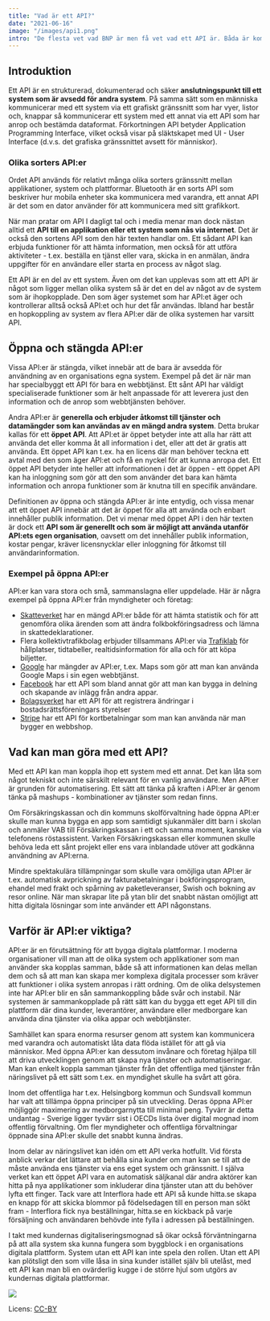 ```yaml
---
title: "Vad är ett API?"
date: "2021-06-16"
image: "/images/api1.png"
intro: "De flesta vet vad BNP är men få vet vad ett API är. Båda är komplicerade frågor som hjälper att känna till om man ska förstå hur samhället utvecklas."
---
```


## Introduktion

Ett API är en strukturerad, dokumenterad och säker **anslutningspunkt till ett system som är avsedd för andra system**. På samma sätt som en människa kommunicerar med ett system via ett grafiskt gränssnitt som har vyer, listor och, knappar så kommunicerar ett system med ett annat via ett API som har anrop och bestämda dataformat. Förkortningen API betyder Application Programming Interface, vilket också visar på släktskapet med UI - User Interface (d.v.s. det grafiska gränssnittet avsett för människor).

### Olika sorters API:er

Ordet API används för relativt många olika sorters gränssnitt mellan applikationer, system och plattformar. Bluetooth är en sorts API som beskriver hur mobila enheter ska kommunicera med varandra, ett annat API är det som en dator använder för att kommunicera med sitt grafikkort.

När man pratar om API I dagligt tal och i media menar man dock nästan alltid ett **API till en applikation eller ett system som nås via internet**. Det är också den sortens API som den här texten handlar om. Ett sådant API kan erbjuda funktioner för att hämta information, men också för att utföra aktiviteter - t.ex. beställa en tjänst eller vara, skicka in en anmälan, ändra uppgifter för en användare eller starta en process av något slag.

Ett API är en del av ett system. Även om det kan upplevas som att ett API är något som ligger mellan olika system så är det en del av något av de system som är ihopkopplade. Den som äger systemet som har API:et äger och kontrollerar alltså också API:et och hur det får användas. Ibland har består en hopkoppling av system av flera API:er där de olika systemen har varsitt API.

## Öppna och stängda API:er

Vissa API:er är stängda, vilket innebär att de bara är avsedda för användning av en organisations egna system. Exempel på det är när man har specialbyggt ett API för bara en webbtjänst. Ett sånt API har väldigt specialiserade funktioner som är helt anpassade för att leverera just den information och de anrop som webbtjänsten behöver.

Andra API:er är **generella och erbjuder åtkomst till tjänster och datamängder som kan användas av en mängd andra system**. Detta brukar kallas för ett **öppet API**. Att API:et är öppet betyder inte att alla har rätt att använda det eller komma åt all information i det, eller att det är gratis att använda. Ett öppet API kan t.ex. ha en licens där man behöver teckna ett avtal med den som äger API:et och få en nyckel för att kunna anropa det. Ett öppet API betyder inte heller att informationen i det är öppen - ett öppet API kan ha inloggning som gör att den som använder det bara kan hämta information och anropa funktioner som är knutna till en specifik användare.

Definitionen av öppna och stängda API:er är inte entydig, och vissa menar att ett öppet API innebär att det är öppet för alla att använda och enbart innehåller publik information. Det vi menar med öppet API i den här texten är dock ett **API som är generellt och som är möjligt att använda utanför API:ets egen organisation**, oavsett om det innehåller publik information, kostar pengar, kräver licensnycklar eller inloggning för åtkomst till användarinformation.

### Exempel på öppna API:er

API:er kan vara stora och små, sammanslagna eller uppdelade. Här är några exempel på öppna API:er från myndigheter och företag:

- [Skatteverket](https://www.skatteverket.se/apierochoppnadata) har en mängd API:er både för att hämta statistik och för att genomföra olika ärenden som att ändra folkbokföringsadress och lämna in skattedeklarationer.
- Flera kollektivtrafikbolag erbjuder tillsammans API:er via [Trafiklab](https://www.trafiklab.se/) för hållplatser, tidtabeller, realtidsinformation för alla och för att köpa biljetter.
- [Google](https://developers.google.com/apis-explorer) har mängder av API:er, t.ex. Maps som gör att man kan använda Google Maps i sin egen webbtjänst.
- [Facebook](https://developers.facebook.com/docs/apis-and-sdks/) har ett API som bland annat gör att man kan bygga in delning och skapande av inlägg från andra appar.
- [Bolagsverket](https://bolagsverket.se/om/oss/api-pa-bolagsverket/api-1.11642) har ett API för att registrera ändringar i bostadsrättsföreningars styrelser
- [Stripe](https://stripe.com/docs/api) har ett API för kortbetalningar som man kan använda när man bygger en webbshop.

## Vad kan man göra med ett API?

Med ett API kan man koppla ihop ett system med ett annat. Det kan låta som något tekniskt och inte särskilt relevant för en vanlig användare. Men API:er är grunden för automatisering. Ett sätt att tänka på kraften i API:er är genom tänka på mashups - kombinationer av tjänster som redan finns.

Om Försäkringskassan och din kommuns skolförvaltning hade öppna API:er skulle man kunna bygga en app som samtidigt sjukanmäler ditt barn i skolan och anmäler VAB till Försäkringskassan i ett och samma moment, kanske via telefonens röstassistent. Varken Försäkringskassan eller kommunen skulle behöva leda ett sånt projekt eller ens vara inblandade utöver att godkänna användning av API:erna.

Mindre spektakulära tillämpningar som skulle vara omöjliga utan API:er är t.ex. automatisk avprickning av fakturabetalningar i bokföringsprogram, ehandel med frakt och spårning av paketleveranser, Swish och bokning av resor online. När man skrapar lite på ytan blir det snabbt nästan omöjligt att hitta digitala lösningar som inte använder ett API någonstans.

## Varför är API:er viktiga?

API:er är en förutsättning för att bygga digitala plattformar. I moderna organisationer vill man att de olika system och applikationer som man använder ska kopplas samman, både så att informationen kan delas mellan dem och så att man kan skapa mer komplexa digitala processer som kräver att funktioner i olika system anropas i rätt ordning. Om de olika delsystemen inte har API:er blir en sån sammankoppling både svår och instabil. När systemen är sammankopplade på rätt sätt kan du bygga ett eget API till din plattform där dina kunder, leverantörer, användare eller medborgare kan använda dina tjänster via olika appar och webbtjänster.

Samhället kan spara enorma resurser genom att system kan kommunicera med varandra och automatiskt låta data flöda istället för att gå via människor. Med öppna API:er kan dessutom invånare och företag hjälpa till att driva utvecklingen genom att skapa nya tjänster och automatiseringar. Man kan enkelt koppla samman tjänster från det offentliga med tjänster från näringslivet på ett sätt som t.ex. en myndighet skulle ha svårt att göra.

Inom det offentliga har t.ex. Helsingborg kommun och Sundsvall kommun har valt att tillämpa öppna principer på sin utveckling. Deras öppna API:er möjliggör maximering av medborgarnytta till minimal peng. Tyvärr är detta undantag - Sverige ligger tyvärr sist i OECDs lista över digital mognad inom offentlig förvaltning. Om fler myndigheter och offentliga förvaltningar öppnade sina API:er skulle det snabbt kunna ändras.

Inom delar av näringslivet kan idén om ett API verka hotfullt. Vid första anblick verkar det lättare att behålla sina kunder om man kan se till att de måste använda ens tjänster via ens eget system och gränssnitt. I själva verket kan ett öppet API vara en automatisk säljkanal där andra aktörer kan hitta på nya applikationer som inkluderar dina tjänster utan att du behöver lyfta ett finger. Tack vare att Interflora hade ett API så kunde hitta.se skapa en knapp för att skicka blommor på födelsedagen till en person man sökt fram - Interflora fick nya beställningar, hitta.se en kickback på varje försäljning och användaren behövde inte fylla i adressen på beställningen.

I takt med kundernas digitaliseringsmognad så ökar också förväntningarna på att alla system ska kunna fungera som byggblock i en organisations digitala plattform. System utan ett API kan inte spela den rollen. Utan ett API kan plötsligt den som ville låsa in sina kunder istället själv bli utelåst, med ett API kan man bli en ovärderlig kugge i de större hjul som utgörs av kundernas digitala plattformar.

![](/images/apiplattform.png)

Licens: [CC-BY](https://creativecommons.org/licenses/by/4.0/)
